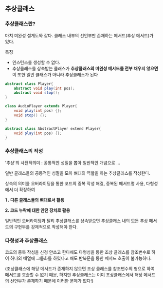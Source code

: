 ## 추상클래스



### 추상클래스란?



마치 미완성 설계도와 같다. 클래스 내부의 선언부만 존재하는 메서드(추상 메서드)가 있다.

특징

- 인스턴스를 생성할 수 없다.
- 추상클래스를 상속받는 클래스가 **추상클래스의 미완성 메서드를 전부 채우지 않으면** 이 또한 일반 클래스가 아니라 추상클래스가 된다



```java
abstract class Player{
    abstract void play(int pos);
    abstract void stop();
}

class AudioPlayer extends Player{
    void play(int pos) {};
    void stop() {};
}

abstract class AbstractPlayer extend Player{
    void play(int pos) {};
}
```



### 추상클래스의 작성



'추상'의 사전적의미 : 공통적인 성질을 뽑아 일반적인 개념으로 ...

일반 클래스들의 공통적인 성질을 모아 뼈대의 역할을 하는 추상클래스를 작성한다.

상속의 의미를 오버라이딩을 통한 코드의 중복 작성 해결, 중복된 메서드명 사용, 다형성에서 더 확장하여



**1 . 다른 클래스들의 뼈대로서 활용**

**2. 코드 누락에 대한 안전 장치로 활용**



일반적인 오버라이딩과 달리 추상클래스를 상속받으면 추상클래스 내의 모든 추상 메서드의 구현부를 강제적으로 작성해야 한다.



### 다형성과 추상클래스



코드의 중복 작성을 신경 안쓰고 한다해도 다형성을 통한 조상 클래스를 참조변수로 하여 하나의 배열에 그룹화를 하였다고 해도 반복문을 통한 메서드 호출이 불가능하다.

(조상클래스에 해당 메서드가 존재하지 않으면 조상 클래스를 참조변수의 형으로 하여 메서드를 호출할 수 없기 때문, 하지만 추상클래스는 이미 조상클래스에서 해당 메서드의 선언부가 존재하기 때문에 이러한 문제가 없다!)



